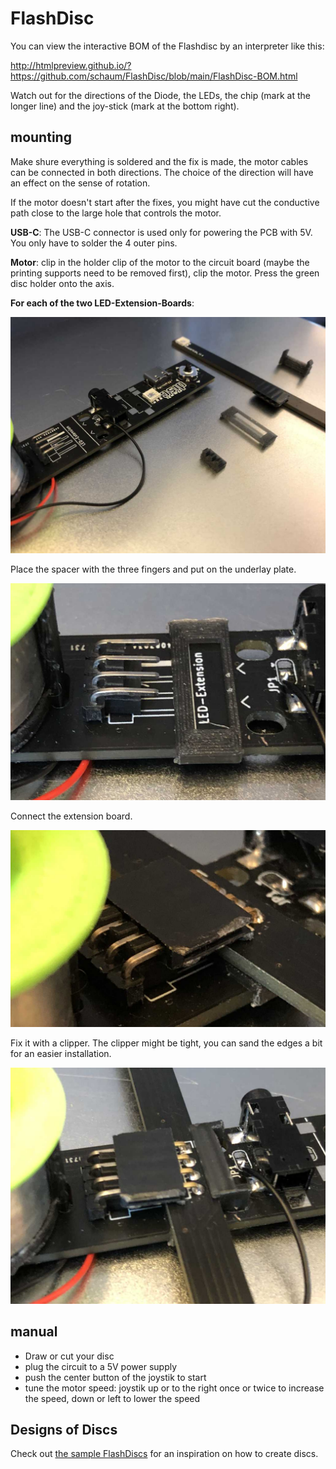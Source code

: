 # FlashDisc

You can view the interactive BOM of the Flashdisc by an interpreter like this: 

http://htmlpreview.github.io/?https://github.com/schaum/FlashDisc/blob/main/FlashDisc-BOM.html

Watch out for the directions of the Diode, the LEDs, the chip (mark at the longer line) and the joy-stick (mark at the bottom right).

## mounting

Make shure everything is soldered and the fix is made, the motor cables can be connected in both directions. The choice of the direction will have an effect on the sense of rotation.

If the motor doesn't start after the fixes, you might have cut the conductive path close to the large hole that controls the motor.

**USB-C**: The USB-C connector is used only for powering the PCB with 5V. You only have to solder the 4 outer pins.

**Motor**: clip in the holder clip of the motor to the circuit board (maybe the printing supports need to be removed first), clip the motor. Press the green disc holder onto the axis.

**For each of the two LED-Extension-Boards**: 

![mountig](mounting.jpg)

Place the spacer with the three fingers and put on the underlay plate.

![spacers](spacer1.jpg)

Connect the extension board. 

![with extension board](spacer2.jpg)

Fix it with a clipper. The clipper might be tight, you can sand the edges a bit for an easier installation.

![clip and fix](clip.jpg)

## manual

- Draw or cut your disc
- plug the circuit to a 5V power supply
- push the center button of the joystik to start
- tune the motor speed: joystik up or to the right once or twice to increase the speed, down or left to lower the speed

## Designs of Discs

Check out [the sample FlashDiscs](FlashDiscs/) for an inspiration on how to create discs.